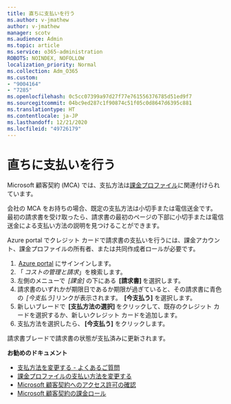 ```yaml
---
title: 直ちに支払いを行う
ms.author: v-jmathew
author: v-jmathew
manager: scotv
ms.audience: Admin
ms.topic: article
ms.service: o365-administration
ROBOTS: NOINDEX, NOFOLLOW
localization_priority: Normal
ms.collection: Adm_O365
ms.custom:
- "9004164"
- "7285"
ms.openlocfilehash: 0c5cc07399a97d27f77e761556376785d51ed9f7
ms.sourcegitcommit: 04bc9ed287c1f90874c51f05c0d8647d6395c881
ms.translationtype: HT
ms.contentlocale: ja-JP
ms.lasthandoff: 12/21/2020
ms.locfileid: "49726179"
---
```

# <a name="make-an-immediate-payment"></a>直ちに支払いを行う

Microsoft 顧客契約 (MCA) では、支払方法は[課金プロファイル](https://docs.microsoft.com/azure/billing/billing-how-to-change-credit-card?WT.mc_id=Portal-Microsoft_Azure_Support#change-payment-method-for-a-billing-profile)に関連付けられています。

会社の MCA をお持ちの場合、既定の支払方法は小切手または電信送金です。 最初の請求書を受け取ったら、請求書の最初のページの下部に小切手または電信送金による支払い方法の説明を見つけることができます。

Azure portal でクレジット カードで請求書の支払いを行うには、課金アカウント、課金プロファイルの所有者、または共同作成者ロールが必要です。

1.  [Azure portal](https://portal.azure.com/) にサインインします。
2. 「 *コストの管理と請求*」を検索します。
3. 左側のメニューで  *[課金]* の下にある  **[請求書]** を選択します。
4. 請求書のいずれかが期限日であるか期限が過ぎていると、その請求書に青色の  *[今支払う]* リンクが表示されます。  **[今支払う]** を選択します。
5. 新しいブレードで  **[支払方法の選択]** をクリックして、既存のクレジット カードを選択するか、新しいクレジット カードを追加します。
6. 支払方法を選択したら、 **[今支払う]** をクリックします。

請求書ブレードで請求書の状態が支払済みに更新されます。

**お勧めのドキュメント**

- [支払方法を変更する - よくあるご質問](https://docs.microsoft.com/azure/billing/billing-how-to-change-credit-card?WT.mc_id=Portal-Microsoft_Azure_Support#frequently-asked-questions)
- [課金プロファイルの支払い方法を変更する](https://docs.microsoft.com/azure/cost-management-billing/manage/change-credit-card?WT.mc_id=Portal-Microsoft_Azure_Support#manage-credit-cards-for-a-microsoft-customer-agreement)
- [Microsoft 顧客契約へのアクセス許可の確認](https://docs.microsoft.com/azure/cost-management-billing/manage/change-credit-card?WT.mc_id=Portal-Microsoft_Azure_Support%22%20%5Cl%20%22manage-credit-cards-for-a-microsoft-customer-agreement%22%20%5Ct%20%22_blank#check-the-type-of-your-account)
- [Microsoft 顧客契約の課金ロール](https://docs.microsoft.com/azure/cost-management-billing/manage/understand-mca-roles)
